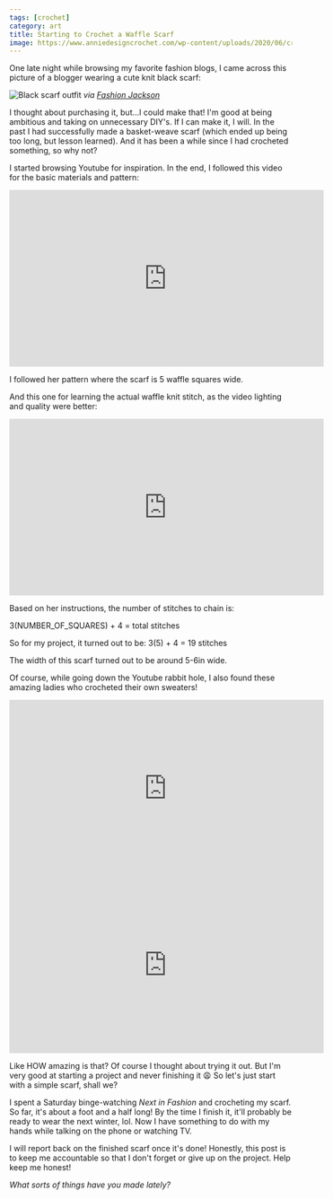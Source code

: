 ```yaml
---
tags: [crochet]
category: art
title: Starting to Crochet a Waffle Scarf
image: https://www.anniedesigncrochet.com/wp-content/uploads/2020/06/crochet-waffle-stitch-sq.jpg
---
```


One late night while browsing my favorite fashion blogs, I came across this picture of a blogger wearing a cute knit black scarf:

![Black scarf outfit](https://fashionjackson.com/wp-content/uploads/2021/01/Amy-IG-5.jpg)
*via [Fashion Jackson](https://fashionjackson.com/outfit-inspiration/)*

I thought about purchasing it, but...I could make that! I'm good at being ambitious and taking on unnecessary DIY's. If I can make it, I will. In the past I had successfully made a basket-weave scarf (which ended up being too long, but lesson learned). And it has been a while since I had crocheted something, so why not?

I started browsing Youtube for inspiration. In the end, I followed this video for the basic materials and pattern:

<iframe width="560" height="315" src="https://www.youtube.com/embed/EoLRMmSBnz4" frameborder="0" allow="accelerometer; autoplay; clipboard-write; encrypted-media; gyroscope; picture-in-picture" allowfullscreen></iframe>

I followed her pattern where the scarf is 5 waffle squares wide.

And this one for learning the actual waffle knit stitch, as the video lighting and quality were better:

<iframe width="560" height="315" src="https://www.youtube.com/embed/YRnJHytHN_w" frameborder="0" allow="accelerometer; autoplay; clipboard-write; encrypted-media; gyroscope; picture-in-picture" allowfullscreen></iframe>

Based on her instructions, the number of stitches to chain is:

3(NUMBER_OF_SQUARES) + 4 = total stitches

So for my project, it turned out to be:
3(5) + 4 = 19 stitches

The width of this scarf turned out to be around 5-6in wide.

Of course, while going down the Youtube rabbit hole, I also found these amazing ladies who crocheted their own sweaters!

<iframe width="560" height="315" src="https://www.youtube.com/embed/Rcz9zn7QN4E" frameborder="0" allow="accelerometer; autoplay; clipboard-write; encrypted-media; gyroscope; picture-in-picture" allowfullscreen></iframe>

<iframe width="560" height="315" src="https://www.youtube.com/embed/qDDjv7pl2KA" frameborder="0" allow="accelerometer; autoplay; clipboard-write; encrypted-media; gyroscope; picture-in-picture" allowfullscreen></iframe>

Like HOW amazing is that? Of course I thought about trying it out. But I'm very good at starting a project and never finishing it :weary: So let's just start with a simple scarf, shall we?

I spent a Saturday binge-watching *Next in Fashion* and crocheting my scarf. So far, it's about a foot and a half long! By the time I finish it, it'll probably be ready to wear  the next winter, lol. Now I have something to do with my hands while talking on the phone or watching TV.

I will report back on the finished scarf once it's done! Honestly, this post is to keep me accountable so that I don't forget or give up on the project. Help keep me honest!

*What sorts of things have you made lately?*
